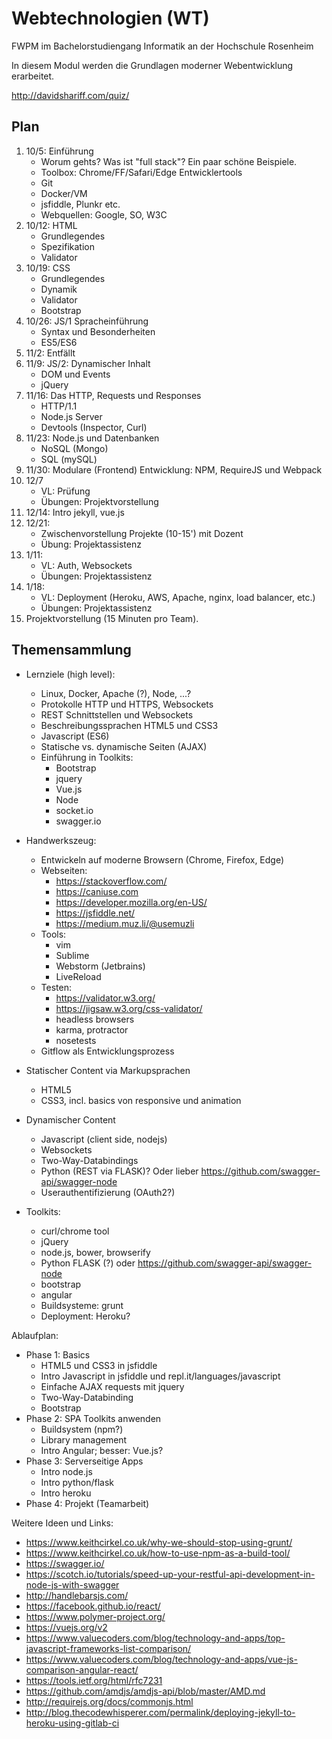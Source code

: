 # Webtechnologien (WT)
FWPM im Bachelorstudiengang Informatik an der Hochschule Rosenheim

In diesem Modul werden die Grundlagen moderner Webentwicklung erarbeitet.

http://davidshariff.com/quiz/

## Plan
1. 10/5: Einführung
	- Worum gehts? Was ist "full stack"? Ein paar schöne Beispiele.
	- Toolbox: Chrome/FF/Safari/Edge Entwicklertools
	- Git
	- Docker/VM
	- jsfiddle, Plunkr etc.
	- Webquellen: Google, SO, W3C
2. 10/12: HTML
	- Grundlegendes
	- Spezifikation
	- Validator
3. 10/19: CSS
	- Grundlegendes
	- Dynamik
	- Validator
	- Bootstrap
4. 10/26: JS/1 Spracheinführung
	- Syntax und Besonderheiten
	- ES5/ES6
5. 11/2: Entfällt
6. 11/9: JS/2: Dynamischer Inhalt
	- DOM und Events
	- jQuery
6. 11/16: Das HTTP, Requests und Responses
	- HTTP/1.1
	- Node.js Server
	- Devtools (Inspector, Curl)
7. 11/23: Node.js und Datenbanken
	- NoSQL (Mongo)
	- SQL (mySQL)
8. 11/30: Modulare (Frontend) Entwicklung: NPM, RequireJS und Webpack
9. 12/7
	- VL: Prüfung 
	- Übungen: Projektvorstellung
11. 12/14: Intro jekyll, vue.js
12. 12/21:
	- Zwischenvorstellung Projekte (10-15') mit Dozent
	- Übung: Projektassistenz
13. 1/11:
	- VL: Auth, Websockets
	- Übungen: Projektassistenz
14. 1/18:
	- VL: Deployment (Heroku, AWS, Apache, nginx, load balancer, etc.)
	- Übungen: Projektassistenz
15. Projektvorstellung (15 Minuten pro Team).

## Themensammlung

- Lernziele (high level):
	+ Linux, Docker, Apache (?), Node, ...?
	+ Protokolle HTTP und HTTPS, Websockets
	+ REST Schnittstellen und Websockets
	+ Beschreibungssprachen HTML5 und CSS3
	+ Javascript (ES6)
	+ Statische vs. dynamische Seiten (AJAX)
	+ Einführung in Toolkits:
		* Bootstrap
		* jquery
		* Vue.js
		* Node
		* socket.io
		* swagger.io

- Handwerkszeug:
	+ Entwickeln auf moderne Browsern (Chrome, Firefox, Edge)
	+ Webseiten:
		- https://stackoverflow.com/
		- https://caniuse.com
		- https://developer.mozilla.org/en-US/
		- https://jsfiddle.net/
		- https://medium.muz.li/@usemuzli
	* Tools:
		- vim
		- Sublime
		- Webstorm (Jetbrains)
		- LiveReload
	* Testen:
		- https://validator.w3.org/
		- https://jigsaw.w3.org/css-validator/
		- headless browsers
		- karma, protractor
		- nosetests
	* Gitflow als Entwicklungsprozess
- Statischer Content via Markupsprachen
	+ HTML5
	+ CSS3, incl. basics von responsive und animation
- Dynamischer Content
	+ Javascript (client side, nodejs)
	+ Websockets
	+ Two-Way-Databindings
	+ Python (REST via FLASK)? Oder lieber https://github.com/swagger-api/swagger-node
	+ Userauthentifizierung (OAuth2?)
- Toolkits:
	+ curl/chrome tool
	+ jQuery
	+ node.js, bower, browserify
	+ Python FLASK (?) oder https://github.com/swagger-api/swagger-node
	+ bootstrap
	+ angular
	+ Buildsysteme: grunt
	+ Deployment: Heroku?

Ablaufplan:
- Phase 1: Basics
	+ HTML5 und CSS3 in jsfiddle
	+ Intro Javascript in jsfiddle und repl.it/languages/javascript
	+ Einfache AJAX requests mit jquery
	+ Two-Way-Databinding
	+ Bootstrap
- Phase 2: SPA Toolkits anwenden
	+ Buildsystem (npm?)
	+ Library management
	+ Intro Angular; besser: Vue.js?
- Phase 3: Serverseitige Apps
	+ Intro node.js
	+ Intro python/flask
	+ Intro heroku
- Phase 4: Projekt (Teamarbeit)


Weitere Ideen und Links:
- https://www.keithcirkel.co.uk/why-we-should-stop-using-grunt/
- https://www.keithcirkel.co.uk/how-to-use-npm-as-a-build-tool/
- https://swagger.io/
- https://scotch.io/tutorials/speed-up-your-restful-api-development-in-node-js-with-swagger
- http://handlebarsjs.com/
- https://facebook.github.io/react/
- https://www.polymer-project.org/
- https://vuejs.org/v2
- https://www.valuecoders.com/blog/technology-and-apps/top-javascript-frameworks-list-comparison/
- https://www.valuecoders.com/blog/technology-and-apps/vue-js-comparison-angular-react/
- https://tools.ietf.org/html/rfc7231
- https://github.com/amdjs/amdjs-api/blob/master/AMD.md
- http://requirejs.org/docs/commonjs.html
- http://blog.thecodewhisperer.com/permalink/deploying-jekyll-to-heroku-using-gitlab-ci
